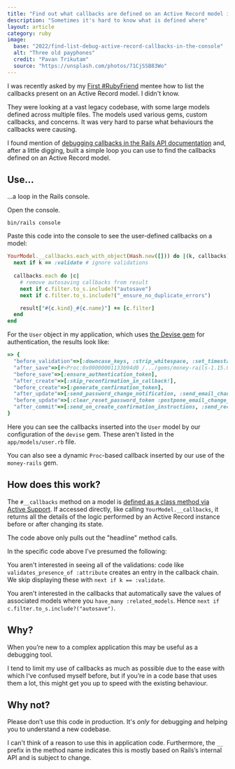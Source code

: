 ```yaml
---
title: "Find out what callbacks are defined on an Active Record model in the console"
description: "Sometimes it's hard to know what is defined where"
layout: article
category: ruby
image:
  base: "2022/find-list-debug-active-record-callbacks-in-the-console"
  alt: "Three old payphones"
  credit: "Pavan Trikutam"
  source: "https://unsplash.com/photos/71CjSSB83Wo"
---
```


I was recently asked by my [First #RubyFriend](https://firstrubyfriend.org) mentee how to list the callbacks present on an Active Record model. I didn't know.

They were looking at a vast legacy codebase, with some large models defined across multiple files. The models used various gems, custom callbacks, and concerns. It was very hard to parse what behaviours the callbacks were causing.

I found mention of [debugging callbacks in the Rails API documentation](https://api.rubyonrails.org/classes/ActiveRecord/Callbacks.html#module-ActiveRecord::Callbacks-label-Debugging+callbacks) and, after a little digging, built a simple loop you can use to find the callbacks defined on an Active Record model.

## Use...

...a loop in the Rails console.

Open the console.

```shell
bin/rails console
```

Paste this code into the console to see the user-defined callbacks on a model:

```ruby
YourModel.__callbacks.each_with_object(Hash.new([])) do |(k, callbacks), result|
  next if k == :validate # ignore validations
  
  callbacks.each do |c|
    # remove autosaving callbacks from result
    next if c.filter.to_s.include?("autosave")
    next if c.filter.to_s.include?("_ensure_no_duplicate_errors")

    result["#{c.kind}_#{c.name}"] += [c.filter]
  end
end
```

For the `User` object in my application, which uses [the Devise gem](https://github.com/heartcombo/devise) for authentication, the results look like:

```ruby
=> {
  "before_validation"=>[:downcase_keys, :strip_whitespace, :set_timestamps_for_agreements],
  "after_save"=>[#<Proc:0x00000001133b94d0 /.../gems/money-rails-1.15.0/lib/money-rails/active_record/monetizable.rb:148>],
  "before_save"=>[:ensure_authentication_token],
  "after_create"=>[:skip_reconfirmation_in_callback!],
  "before_create"=>[:generate_confirmation_token],
  "after_update"=>[:send_password_change_notification, :send_email_changed_notification],
  "before_update"=>[:clear_reset_password_token :postpone_email_change_until_confirmation_and_regenerate_confirmation_token],
  "after_commit"=>[:send_on_create_confirmation_instructions, :send_reconfirmation_instructions],
}
```

Here you can see the callbacks inserted into the `User` model by our configuration of the `devise` gem. These aren't listed in the `app/models/user.rb` file.

You can also see a dynamic `Proc`-based callback inserted by our use of the `money-rails` gem.


## How does this work?

The `#__callbacks` method on a model is [defined as a class method via Active Support](https://github.com/rails/rails/blob/main/activesupport/lib/active_support/callbacks.rb#L68). If accessed directly, like calling `YourModel.__callbacks`, it returns all the details of the logic performed by an Active Record instance before or after changing its state.

The code above only pulls out the "headline" method calls.

In the specific code above I’ve presumed the following:

You aren't interested in seeing all of the validations: code like `validates_presence_of :attribute` creates an entry in the callback chain. We skip displaying these with `next if k == :validate`.

You aren't interested in the callbacks that automatically save the values of associated models where you `have_many :related_models`. Hence `next if c.filter.to_s.include?("autosave")`.


## Why?

When you’re new to a complex application this may be useful as a debugging tool.

I tend to limit my use of callbacks as much as possible due to the ease with which I‘ve confused myself before, but if you’re in a code base that uses them a lot, this might get you up to speed with the existing behaviour.


## Why not?

Please don’t use this code in production. It's _only_ for debugging and helping you to understand a new codebase.

I can't think of a reason to use this in application code. Furthermore, the `__` prefix in the method name indicates this is mostly based on Rails’s internal API and is subject to change.